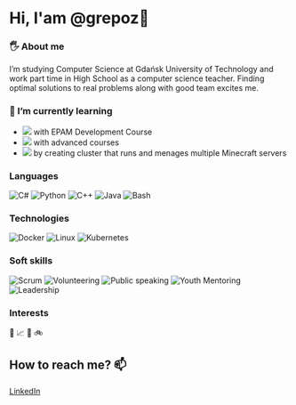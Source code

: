 # Hi, I'am @grepoz👋

### 🖐 About me 
I’m studying Computer Science at Gdańsk University of Technology and work part time in High School as a computer science teacher. 
Finding optimal solutions to real problems along with good team excites me. 

### 🌱 I’m currently learning
<ul>
  <li><img src="https://img.shields.io/badge/-CSharp-000?&logo=CSharp"> with EPAM Development Course</li>
  <li><img src="https://img.shields.io/badge/-Python-000?&logo=Python"> with advanced courses</li>
  <li><img src="https://img.shields.io/badge/-Kubernetes-000?&logo=Kubernetes"> by creating cluster that runs and menages multiple Minecraft servers</li>
</ul>

### Languages

![C#](https://img.shields.io/badge/-CSharp-000?&logo=CSharp)
![Python](https://img.shields.io/badge/-Python-000?&logo=Python) 
![C++](https://img.shields.io/badge/-C++-000?&logo=c%2b%2b&logoColor=00599C)
![Java](https://img.shields.io/badge/-Java-000?&logo=Java&logoColor=007396)
![Bash](https://img.shields.io/badge/-Bash-000?&logo=Bash)

### Technologies

![Docker](https://img.shields.io/badge/-Docker-000?&logo=Docker)
![Linux](https://img.shields.io/badge/-Linux-000?&logo=Linux)
![Kubernetes](https://img.shields.io/badge/-Kubernetes-000?&logo=Kubernetes)

### Soft skills

![Scrum](https://img.shields.io/badge/-Scrum-000)
![Volunteering](https://img.shields.io/badge/-Volunteering-000)
![Public speaking](https://img.shields.io/badge/-Public%20Speaking-000)
![Youth Mentoring](https://img.shields.io/badge/-Youth%20Mentoring-000)
![Leadership](https://img.shields.io/badge/-Leadership-000)

### Interests

:football:    :chart_with_upwards_trend:    :cake:    :bike:


## How to reach me? 📫
[LinkedIn](https://www.linkedin.com/in/grepoz/)
